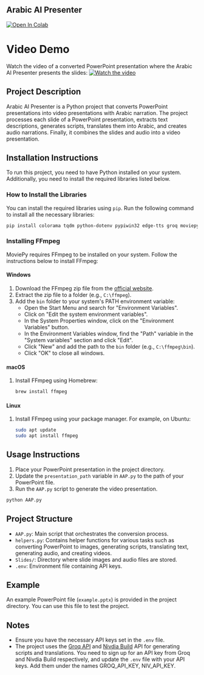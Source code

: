 ## Arabic AI Presenter

[![Open In Colab](https://colab.research.google.com/assets/colab-badge.svg)](https://colab.research.google.com/drive/1be6b-z-M5TRQn9ZvQg1g6qOXNVSIA2ec?usp=sharing)

# Video Demo
Watch the video of a converted PowerPoint presentation where the Arabic AI Presenter presents the slides:
[![Watch the video](https://img.youtube.com/vi/33DgQE6HVGY/0.jpg)](https://drive.google.com/file/d/1fcSd_GyNlNJtz5qqAEQXTvnZfVQGwxRR/view?usp=sharing)


## Project Description
Arabic AI Presenter is a Python project that converts PowerPoint presentations into video presentations with Arabic narration. The project processes each slide of a PowerPoint presentation, extracts text descriptions, generates scripts, translates them into Arabic, and creates audio narrations. Finally, it combines the slides and audio into a video presentation.

## Installation Instructions
To run this project, you need to have Python installed on your system. Additionally, you need to install the required libraries listed below.


### How to Install the Libraries
You can install the required libraries using `pip`. Run the following command to install all the necessary libraries:

```bash
pip install colorama tqdm python-dotenv pypiwin32 edge-tts groq moviepy ipython requests
```

### Installing FFmpeg
MoviePy requires FFmpeg to be installed on your system. Follow the instructions below to install FFmpeg:

#### Windows
1. Download the FFmpeg zip file from the [official website](https://ffmpeg.org/download.html).
2. Extract the zip file to a folder (e.g., `C:\ffmpeg`).
3. Add the `bin` folder to your system's PATH environment variable:
   - Open the Start Menu and search for "Environment Variables".
   - Click on "Edit the system environment variables".
   - In the System Properties window, click on the "Environment Variables" button.
   - In the Environment Variables window, find the "Path" variable in the "System variables" section and click "Edit".
   - Click "New" and add the path to the `bin` folder (e.g., `C:\ffmpeg\bin`).
   - Click "OK" to close all windows.

#### macOS
1. Install FFmpeg using Homebrew:
   ```bash
   brew install ffmpeg
   ```

#### Linux
1. Install FFmpeg using your package manager. For example, on Ubuntu:
   ```bash
   sudo apt update
   sudo apt install ffmpeg
   ```

## Usage Instructions
1. Place your PowerPoint presentation in the project directory.
2. Update the `presentation_path` variable in `AAP.py` to the path of your PowerPoint file.
3. Run the `AAP.py` script to generate the video presentation.

```bash
python AAP.py
```

## Project Structure
- `AAP.py`: Main script that orchestrates the conversion process.
- `helpers.py`: Contains helper functions for various tasks such as converting PowerPoint to images, generating scripts, translating text, generating audio, and creating videos.
- `Slides/`: Directory where slide images and audio files are stored.
- `.env`: Environment file containing API keys.

## Example
An example PowerPoint file (`example.pptx`) is provided in the project directory. You can use this file to test the project.

## Notes
- Ensure you have the necessary API keys set in the `.env` file.
- The project uses the [Groq API](https://console.groq.com/) and [Nivdia Build](https://build.nvidia.com/) API for generating scripts and translations. You need to sign up for an API key from Groq and Nivdia Build respectively, and update the `.env` file with your API keys. Add them under the names GROQ_API_KEY, NIV_API_KEY.
